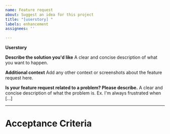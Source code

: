 ```yaml
---
name: Feature request
about: Suggest an idea for this project
title: "[userstory] "
labels: enhancement
assignees: ''

---
```


**Userstory**

**Describe the solution you'd like**
A clear and concise description of what you want to happen.

**Additional context**
Add any other context or screenshots about the feature request here.

**Is your feature request related to a problem? Please describe.**
A clear and concise description of what the problem is. Ex. I'm always frustrated when [...]

---
# Acceptance Criteria
